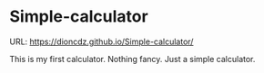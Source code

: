 # Simple-calculator

URL: https://dioncdz.github.io/Simple-calculator/

This is my first calculator. Nothing fancy. Just a simple calculator.
